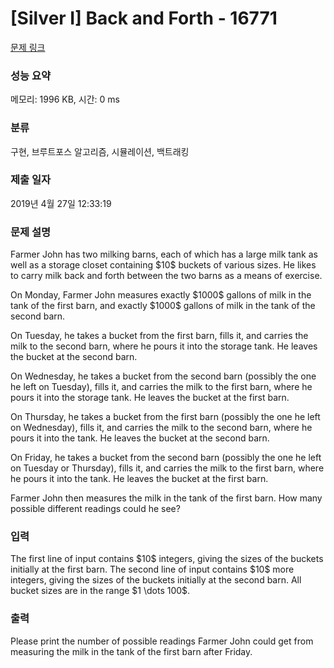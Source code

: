 # [Silver I] Back and Forth - 16771 

[문제 링크](https://www.acmicpc.net/problem/16771) 

### 성능 요약

메모리: 1996 KB, 시간: 0 ms

### 분류

구현, 브루트포스 알고리즘, 시뮬레이션, 백트래킹

### 제출 일자

2019년 4월 27일 12:33:19

### 문제 설명

<p>Farmer John has two milking barns, each of which has a large milk tank as well as a storage closet containing $10$ buckets of various sizes. He likes to carry milk back and forth between the two barns as a means of exercise.</p>

<p>On Monday, Farmer John measures exactly $1000$ gallons of milk in the tank of the first barn, and exactly $1000$ gallons of milk in the tank of the second barn.</p>

<p>On Tuesday, he takes a bucket from the first barn, fills it, and carries the milk to the second barn, where he pours it into the storage tank. He leaves the bucket at the second barn.</p>

<p>On Wednesday, he takes a bucket from the second barn (possibly the one he left on Tuesday), fills it, and carries the milk to the first barn, where he pours it into the storage tank. He leaves the bucket at the first barn.</p>

<p>On Thursday, he takes a bucket from the first barn (possibly the one he left on Wednesday), fills it, and carries the milk to the second barn, where he pours it into the tank. He leaves the bucket at the second barn.</p>

<p>On Friday, he takes a bucket from the second barn (possibly the one he left on Tuesday or Thursday), fills it, and carries the milk to the first barn, where he pours it into the tank. He leaves the bucket at the first barn.</p>

<p>Farmer John then measures the milk in the tank of the first barn. How many possible different readings could he see?</p>

### 입력 

 <p>The first line of input contains $10$ integers, giving the sizes of the buckets initially at the first barn. The second line of input contains $10$ more integers, giving the sizes of the buckets initially at the second barn. All bucket sizes are in the range $1 \dots 100$.</p>

### 출력 

 <p>Please print the number of possible readings Farmer John could get from measuring the milk in the tank of the first barn after Friday.</p>

